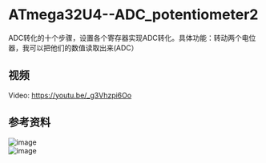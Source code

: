 # ATmega32U4--ADC_potentiometer2
ADC转化的十个步骤，设置各个寄存器实现ADC转化。具体功能：转动两个电位器，我可以把他们的数值读取出来(ADC） 

## 视频  
Video: https://youtu.be/_g3Vhzpi6Oo  

## 参考资料  
![image](https://github.com/wenxiwei00/ATmega32U4--ADC_potentiometer2/assets/114196821/1d8015b9-d67d-49e2-b137-46223842ba70)  
![image](https://github.com/wenxiwei00/ATmega32U4--ADC_potentiometer2/assets/114196821/0b867c11-a102-4436-a897-30c4e7ca8674)  




